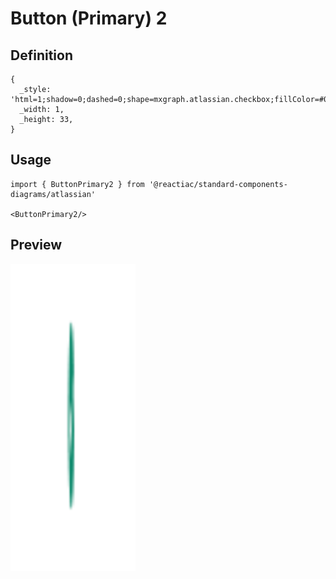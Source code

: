 # Button (Primary) 2

## Definition

```
{
  _style: 'html=1;shadow=0;dashed=0;shape=mxgraph.atlassian.checkbox;fillColor=#008465;strokeColor=none;html=1;sketch=0;',
  _width: 1,
  _height: 33,
}
```

## Usage

```
import { ButtonPrimary2 } from '@reactiac/standard-components-diagrams/atlassian'

<ButtonPrimary2/>
```

## Preview

<img src="./button-primary-2.png" width="200"/>
